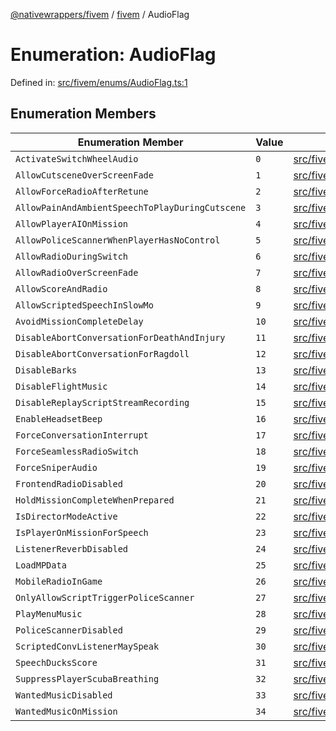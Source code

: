 [@nativewrappers/fivem](../../README.md) / [fivem](../README.md) / AudioFlag

# Enumeration: AudioFlag

Defined in: [src/fivem/enums/AudioFlag.ts:1](https://github.com/nativewrappers/nativewrappers/blob/427b5ee59afa6efb7a0db0f5ab134f700c75b61b/src/fivem/enums/AudioFlag.ts#L1)

## Enumeration Members

| Enumeration Member | Value | Defined in |
| ------ | ------ | ------ |
| <a id="activateswitchwheelaudio"></a> `ActivateSwitchWheelAudio` | `0` | [src/fivem/enums/AudioFlag.ts:2](https://github.com/nativewrappers/nativewrappers/blob/427b5ee59afa6efb7a0db0f5ab134f700c75b61b/src/fivem/enums/AudioFlag.ts#L2) |
| <a id="allowcutsceneoverscreenfade"></a> `AllowCutsceneOverScreenFade` | `1` | [src/fivem/enums/AudioFlag.ts:3](https://github.com/nativewrappers/nativewrappers/blob/427b5ee59afa6efb7a0db0f5ab134f700c75b61b/src/fivem/enums/AudioFlag.ts#L3) |
| <a id="allowforceradioafterretune"></a> `AllowForceRadioAfterRetune` | `2` | [src/fivem/enums/AudioFlag.ts:4](https://github.com/nativewrappers/nativewrappers/blob/427b5ee59afa6efb7a0db0f5ab134f700c75b61b/src/fivem/enums/AudioFlag.ts#L4) |
| <a id="allowpainandambientspeechtoplayduringcutscene"></a> `AllowPainAndAmbientSpeechToPlayDuringCutscene` | `3` | [src/fivem/enums/AudioFlag.ts:5](https://github.com/nativewrappers/nativewrappers/blob/427b5ee59afa6efb7a0db0f5ab134f700c75b61b/src/fivem/enums/AudioFlag.ts#L5) |
| <a id="allowplayeraionmission"></a> `AllowPlayerAIOnMission` | `4` | [src/fivem/enums/AudioFlag.ts:6](https://github.com/nativewrappers/nativewrappers/blob/427b5ee59afa6efb7a0db0f5ab134f700c75b61b/src/fivem/enums/AudioFlag.ts#L6) |
| <a id="allowpolicescannerwhenplayerhasnocontrol"></a> `AllowPoliceScannerWhenPlayerHasNoControl` | `5` | [src/fivem/enums/AudioFlag.ts:7](https://github.com/nativewrappers/nativewrappers/blob/427b5ee59afa6efb7a0db0f5ab134f700c75b61b/src/fivem/enums/AudioFlag.ts#L7) |
| <a id="allowradioduringswitch"></a> `AllowRadioDuringSwitch` | `6` | [src/fivem/enums/AudioFlag.ts:8](https://github.com/nativewrappers/nativewrappers/blob/427b5ee59afa6efb7a0db0f5ab134f700c75b61b/src/fivem/enums/AudioFlag.ts#L8) |
| <a id="allowradiooverscreenfade"></a> `AllowRadioOverScreenFade` | `7` | [src/fivem/enums/AudioFlag.ts:9](https://github.com/nativewrappers/nativewrappers/blob/427b5ee59afa6efb7a0db0f5ab134f700c75b61b/src/fivem/enums/AudioFlag.ts#L9) |
| <a id="allowscoreandradio"></a> `AllowScoreAndRadio` | `8` | [src/fivem/enums/AudioFlag.ts:10](https://github.com/nativewrappers/nativewrappers/blob/427b5ee59afa6efb7a0db0f5ab134f700c75b61b/src/fivem/enums/AudioFlag.ts#L10) |
| <a id="allowscriptedspeechinslowmo"></a> `AllowScriptedSpeechInSlowMo` | `9` | [src/fivem/enums/AudioFlag.ts:11](https://github.com/nativewrappers/nativewrappers/blob/427b5ee59afa6efb7a0db0f5ab134f700c75b61b/src/fivem/enums/AudioFlag.ts#L11) |
| <a id="avoidmissioncompletedelay"></a> `AvoidMissionCompleteDelay` | `10` | [src/fivem/enums/AudioFlag.ts:12](https://github.com/nativewrappers/nativewrappers/blob/427b5ee59afa6efb7a0db0f5ab134f700c75b61b/src/fivem/enums/AudioFlag.ts#L12) |
| <a id="disableabortconversationfordeathandinjury"></a> `DisableAbortConversationForDeathAndInjury` | `11` | [src/fivem/enums/AudioFlag.ts:13](https://github.com/nativewrappers/nativewrappers/blob/427b5ee59afa6efb7a0db0f5ab134f700c75b61b/src/fivem/enums/AudioFlag.ts#L13) |
| <a id="disableabortconversationforragdoll"></a> `DisableAbortConversationForRagdoll` | `12` | [src/fivem/enums/AudioFlag.ts:14](https://github.com/nativewrappers/nativewrappers/blob/427b5ee59afa6efb7a0db0f5ab134f700c75b61b/src/fivem/enums/AudioFlag.ts#L14) |
| <a id="disablebarks"></a> `DisableBarks` | `13` | [src/fivem/enums/AudioFlag.ts:15](https://github.com/nativewrappers/nativewrappers/blob/427b5ee59afa6efb7a0db0f5ab134f700c75b61b/src/fivem/enums/AudioFlag.ts#L15) |
| <a id="disableflightmusic"></a> `DisableFlightMusic` | `14` | [src/fivem/enums/AudioFlag.ts:16](https://github.com/nativewrappers/nativewrappers/blob/427b5ee59afa6efb7a0db0f5ab134f700c75b61b/src/fivem/enums/AudioFlag.ts#L16) |
| <a id="disablereplayscriptstreamrecording"></a> `DisableReplayScriptStreamRecording` | `15` | [src/fivem/enums/AudioFlag.ts:17](https://github.com/nativewrappers/nativewrappers/blob/427b5ee59afa6efb7a0db0f5ab134f700c75b61b/src/fivem/enums/AudioFlag.ts#L17) |
| <a id="enableheadsetbeep"></a> `EnableHeadsetBeep` | `16` | [src/fivem/enums/AudioFlag.ts:18](https://github.com/nativewrappers/nativewrappers/blob/427b5ee59afa6efb7a0db0f5ab134f700c75b61b/src/fivem/enums/AudioFlag.ts#L18) |
| <a id="forceconversationinterrupt"></a> `ForceConversationInterrupt` | `17` | [src/fivem/enums/AudioFlag.ts:19](https://github.com/nativewrappers/nativewrappers/blob/427b5ee59afa6efb7a0db0f5ab134f700c75b61b/src/fivem/enums/AudioFlag.ts#L19) |
| <a id="forceseamlessradioswitch"></a> `ForceSeamlessRadioSwitch` | `18` | [src/fivem/enums/AudioFlag.ts:20](https://github.com/nativewrappers/nativewrappers/blob/427b5ee59afa6efb7a0db0f5ab134f700c75b61b/src/fivem/enums/AudioFlag.ts#L20) |
| <a id="forcesniperaudio"></a> `ForceSniperAudio` | `19` | [src/fivem/enums/AudioFlag.ts:21](https://github.com/nativewrappers/nativewrappers/blob/427b5ee59afa6efb7a0db0f5ab134f700c75b61b/src/fivem/enums/AudioFlag.ts#L21) |
| <a id="frontendradiodisabled"></a> `FrontendRadioDisabled` | `20` | [src/fivem/enums/AudioFlag.ts:22](https://github.com/nativewrappers/nativewrappers/blob/427b5ee59afa6efb7a0db0f5ab134f700c75b61b/src/fivem/enums/AudioFlag.ts#L22) |
| <a id="holdmissioncompletewhenprepared"></a> `HoldMissionCompleteWhenPrepared` | `21` | [src/fivem/enums/AudioFlag.ts:23](https://github.com/nativewrappers/nativewrappers/blob/427b5ee59afa6efb7a0db0f5ab134f700c75b61b/src/fivem/enums/AudioFlag.ts#L23) |
| <a id="isdirectormodeactive"></a> `IsDirectorModeActive` | `22` | [src/fivem/enums/AudioFlag.ts:24](https://github.com/nativewrappers/nativewrappers/blob/427b5ee59afa6efb7a0db0f5ab134f700c75b61b/src/fivem/enums/AudioFlag.ts#L24) |
| <a id="isplayeronmissionforspeech"></a> `IsPlayerOnMissionForSpeech` | `23` | [src/fivem/enums/AudioFlag.ts:25](https://github.com/nativewrappers/nativewrappers/blob/427b5ee59afa6efb7a0db0f5ab134f700c75b61b/src/fivem/enums/AudioFlag.ts#L25) |
| <a id="listenerreverbdisabled"></a> `ListenerReverbDisabled` | `24` | [src/fivem/enums/AudioFlag.ts:26](https://github.com/nativewrappers/nativewrappers/blob/427b5ee59afa6efb7a0db0f5ab134f700c75b61b/src/fivem/enums/AudioFlag.ts#L26) |
| <a id="loadmpdata"></a> `LoadMPData` | `25` | [src/fivem/enums/AudioFlag.ts:27](https://github.com/nativewrappers/nativewrappers/blob/427b5ee59afa6efb7a0db0f5ab134f700c75b61b/src/fivem/enums/AudioFlag.ts#L27) |
| <a id="mobileradioingame"></a> `MobileRadioInGame` | `26` | [src/fivem/enums/AudioFlag.ts:28](https://github.com/nativewrappers/nativewrappers/blob/427b5ee59afa6efb7a0db0f5ab134f700c75b61b/src/fivem/enums/AudioFlag.ts#L28) |
| <a id="onlyallowscripttriggerpolicescanner"></a> `OnlyAllowScriptTriggerPoliceScanner` | `27` | [src/fivem/enums/AudioFlag.ts:29](https://github.com/nativewrappers/nativewrappers/blob/427b5ee59afa6efb7a0db0f5ab134f700c75b61b/src/fivem/enums/AudioFlag.ts#L29) |
| <a id="playmenumusic"></a> `PlayMenuMusic` | `28` | [src/fivem/enums/AudioFlag.ts:30](https://github.com/nativewrappers/nativewrappers/blob/427b5ee59afa6efb7a0db0f5ab134f700c75b61b/src/fivem/enums/AudioFlag.ts#L30) |
| <a id="policescannerdisabled"></a> `PoliceScannerDisabled` | `29` | [src/fivem/enums/AudioFlag.ts:31](https://github.com/nativewrappers/nativewrappers/blob/427b5ee59afa6efb7a0db0f5ab134f700c75b61b/src/fivem/enums/AudioFlag.ts#L31) |
| <a id="scriptedconvlistenermayspeak"></a> `ScriptedConvListenerMaySpeak` | `30` | [src/fivem/enums/AudioFlag.ts:32](https://github.com/nativewrappers/nativewrappers/blob/427b5ee59afa6efb7a0db0f5ab134f700c75b61b/src/fivem/enums/AudioFlag.ts#L32) |
| <a id="speechducksscore"></a> `SpeechDucksScore` | `31` | [src/fivem/enums/AudioFlag.ts:33](https://github.com/nativewrappers/nativewrappers/blob/427b5ee59afa6efb7a0db0f5ab134f700c75b61b/src/fivem/enums/AudioFlag.ts#L33) |
| <a id="suppressplayerscubabreathing"></a> `SuppressPlayerScubaBreathing` | `32` | [src/fivem/enums/AudioFlag.ts:34](https://github.com/nativewrappers/nativewrappers/blob/427b5ee59afa6efb7a0db0f5ab134f700c75b61b/src/fivem/enums/AudioFlag.ts#L34) |
| <a id="wantedmusicdisabled"></a> `WantedMusicDisabled` | `33` | [src/fivem/enums/AudioFlag.ts:35](https://github.com/nativewrappers/nativewrappers/blob/427b5ee59afa6efb7a0db0f5ab134f700c75b61b/src/fivem/enums/AudioFlag.ts#L35) |
| <a id="wantedmusiconmission"></a> `WantedMusicOnMission` | `34` | [src/fivem/enums/AudioFlag.ts:36](https://github.com/nativewrappers/nativewrappers/blob/427b5ee59afa6efb7a0db0f5ab134f700c75b61b/src/fivem/enums/AudioFlag.ts#L36) |
